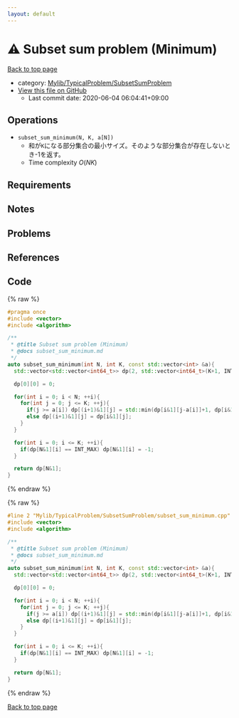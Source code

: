 ```yaml
---
layout: default
---
```


<!-- mathjax config similar to math.stackexchange -->
<script type="text/javascript" async
  src="https://cdnjs.cloudflare.com/ajax/libs/mathjax/2.7.5/MathJax.js?config=TeX-MML-AM_CHTML">
</script>
<script type="text/x-mathjax-config">
  MathJax.Hub.Config({
    TeX: { equationNumbers: { autoNumber: "AMS" }},
    tex2jax: {
      inlineMath: [ ['$','$'] ],
      processEscapes: true
    },
    "HTML-CSS": { matchFontHeight: false },
    displayAlign: "left",
    displayIndent: "2em"
  });
</script>

<script type="text/javascript" src="https://cdnjs.cloudflare.com/ajax/libs/jquery/3.4.1/jquery.min.js"></script>
<script src="https://cdn.jsdelivr.net/npm/jquery-balloon-js@1.1.2/jquery.balloon.min.js" integrity="sha256-ZEYs9VrgAeNuPvs15E39OsyOJaIkXEEt10fzxJ20+2I=" crossorigin="anonymous"></script>
<script type="text/javascript" src="../../../../assets/js/copy-button.js"></script>
<link rel="stylesheet" href="../../../../assets/css/copy-button.css" />


# :warning: Subset sum problem (Minimum)

<a href="../../../../index.html">Back to top page</a>

* category: <a href="../../../../index.html#2e380218d9fd214c2f91a8ade734af1c">Mylib/TypicalProblem/SubsetSumProblem</a>
* <a href="{{ site.github.repository_url }}/blob/master/Mylib/TypicalProblem/SubsetSumProblem/subset_sum_minimum.cpp">View this file on GitHub</a>
    - Last commit date: 2020-06-04 06:04:41+09:00




## Operations

- `subset_sum_minimum(N, K, a[N])`
	-  和が`K`になる部分集合の最小サイズ。そのような部分集合が存在しないとき-1を返す。
	- Time complexity $O(NK)$

## Requirements

## Notes

## Problems

## References



## Code

<a id="unbundled"></a>
{% raw %}
```cpp
#pragma once
#include <vector>
#include <algorithm>

/**
 * @title Subset sum problem (Minimum)
 * @docs subset_sum_minimum.md
 */
auto subset_sum_minimum(int N, int K, const std::vector<int> &a){
  std::vector<std::vector<int64_t>> dp(2, std::vector<int64_t>(K+1, INT_MAX));

  dp[0][0] = 0;

  for(int i = 0; i < N; ++i){
    for(int j = 0; j <= K; ++j){
      if(j >= a[i]) dp[(i+1)&1][j] = std::min(dp[i&1][j-a[i]]+1, dp[i&1][j]);
      else dp[(i+1)&1][j] = dp[i&1][j];
    }
  }

  for(int i = 0; i <= K; ++i){
    if(dp[N&1][i] == INT_MAX) dp[N&1][i] = -1;
  }

  return dp[N&1];
}

```
{% endraw %}

<a id="bundled"></a>
{% raw %}
```cpp
#line 2 "Mylib/TypicalProblem/SubsetSumProblem/subset_sum_minimum.cpp"
#include <vector>
#include <algorithm>

/**
 * @title Subset sum problem (Minimum)
 * @docs subset_sum_minimum.md
 */
auto subset_sum_minimum(int N, int K, const std::vector<int> &a){
  std::vector<std::vector<int64_t>> dp(2, std::vector<int64_t>(K+1, INT_MAX));

  dp[0][0] = 0;

  for(int i = 0; i < N; ++i){
    for(int j = 0; j <= K; ++j){
      if(j >= a[i]) dp[(i+1)&1][j] = std::min(dp[i&1][j-a[i]]+1, dp[i&1][j]);
      else dp[(i+1)&1][j] = dp[i&1][j];
    }
  }

  for(int i = 0; i <= K; ++i){
    if(dp[N&1][i] == INT_MAX) dp[N&1][i] = -1;
  }

  return dp[N&1];
}

```
{% endraw %}

<a href="../../../../index.html">Back to top page</a>

